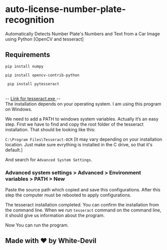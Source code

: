 # auto-license-number-plate-recognition
Automatically Detects Number Plate's Numbers and Text from a Car Image using Python [OpenCV and tesseract]

## Requirements

``` pip install numpy ```

``` pip install opencv-contrib-python ```

``` pip install pytesseract```

<br>
--
<a href="http://digi.bib.uni-mannheim.de/tesseract/tesseract-ocr-setup-4.00.00dev.exe"> Link for tesseract.exe </a>
--

<br>
The installation depends on your operating system. I am using this program on Windows.

We need to add a PATH to windows system variables. Actually it’s an easy step. First we have to find and copy the root folder of the tesseract installation. That should be looking like this:

``` C:\Program Files\Tesseract-OCR ```
[It may vary depending on your installation location. Just make sure evrything is installed in the C drive, so that it's default.]

And search for `Advanced System Settings`.

### Advanced system settings > Advanced > Environment variables > PATH > New

Paste the source path which copied and save this configurations. After this step the computer must be rebooted to apply configurations.

The tesseract installation completed. You can confirm the installation from the command line. When we run ``` tesseract ``` command on the command line, it should give us information about the program.

Now You can run the program. 



## Made with ❤️ by White-Devil
